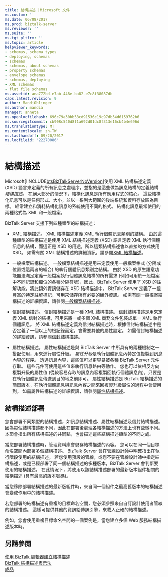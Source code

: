 ```yaml
---
title: 結構描述 |Microsoft 文件
ms.custom: ''
ms.date: 06/08/2017
ms.prod: biztalk-server
ms.reviewer: ''
ms.suite: ''
ms.tgt_pltfrm: ''
ms.topic: article
helpviewer_keywords:
- schemas, schema types
- deploying, schemas
- schemas
- schemas, about schemas
- property schemas
- envelope schemas
- schemas, deploying
- XML schemas
- flat file schemas
ms.assetid: aea772bd-e7ab-448e-ba82-e7c8f38087db
caps.latest.revision: 9
author: MandiOhlinger
ms.author: mandia
manager: anneta
ms.openlocfilehash: 696c79a30bb58cd91536c19c97db54d6159762b6
ms.sourcegitcommit: cb908c540d8f1a692d01dc8f313e16cb4b4e696d
ms.translationtype: MT
ms.contentlocale: zh-TW
ms.lasthandoff: 09/20/2017
ms.locfileid: "22270086"
---
```

# <a name="schemas"></a>結構描述
Microsoft[!INCLUDE[btsBizTalkServerNoVersion](../includes/btsbiztalkservernoversion-md.md)]使用 XML 結構描述定義 (XSD) 語言來定義的所有訊息之處理序，並指的是這些做為訊息結構的定義結構*結構描述*。 在絕大部分的情況下，結構化訊息是所有應用程式的核心。 這些結構化訊息可以是任何形式、大小，並以一系列大範圍的後端系統和資料存放區為目標。 經常建立和消耗結構化訊息的系統使用不同的格式。 結構化訊息最常使用的兩種格式為 XML 和一般檔案。  
  
 BizTalk Server 支援下列四種類型的結構描述：  
  
-   XML 結構描述。 XML 結構描述定義 XML 執行個體訊息類別的結構。 由於這種類型的結構描述是使用 XML 結構描述定義 (XSD) 語言定義 XML 執行個體訊息的結構，而這正是 XSD 的用途，所以這類結構描述會以直接的方式使用 XSD。 如需有關 XML 結構描述的詳細資訊，請參閱[XML 結構描述](../core/xml-schemas.md)。  
  
-   一般檔案結構描述。 一般檔案結構描述是用來定義使用一般檔案格式 (分隔或位置或這兩者的組合) 的執行個體訊息類別之結構。 由於 XSD 的原生語意功能無法滿足定義一般檔案執行個體訊息結構的所有需求 (例如可用於一般檔案中不同記錄和欄位的各種分隔符號)，因此，BizTalk Server 使用了 XSD 的註解功能，將此額外資訊儲存在 XSD 結構描述中。 BizTalk Server 定義了一組豐富的特定註解標記，可用來儲存所有必要的額外資訊。 如需有關一般檔案結構描述的詳細資訊，請參閱[一般檔案結構描述](../core/flat-file-schemas.md)。  
  
-   信封結構描述。 信封結構描述是一種 XML 結構描述。 信封結構描述是用來定義 XML 信封的結構，可用來將一或多個 XML 商務文件包裝成單一 XML 執行個體訊息。 將 XML 結構描述定義為信封結構描述時，根據信封結構描述中是否定義了一個以上的根記錄而定，會需要其他的屬性設定。 如需信封結構描述的詳細資訊，請參閱[信封結構描述](../core/envelope-schemas.md)。  
  
-   屬性結構描述。 屬性結構描述是與 BizTalk Server 中所具有的兩種機制之一搭配使用，用來進行屬性升級。 *屬性升級*是執行個體訊息內特定值複製到訊息內容的程序。 透過訊息內容，這些值可以更容易被各種 BizTalk Server 元件存取。 這些元件可使用這些值來執行訊息路由等動作。 您也可以依相反方向複製升級的屬性值 (從較容易存取的訊息內容複製回執行個體訊息內)，只要是在執行個體訊息傳送到目的地之前即可。 屬性結構描述是 BizTalk 結構描述的簡單版本，在執行個體訊息與訊息內容之間來回複製升級屬性的過程中會使用到。 如需屬性結構描述的詳細資訊，請參閱[屬性結構描述](../core/property-schemas.md)。  
  
## <a name="schema-deployment"></a>結構描述部署  
 您會部署不同類型的結構描述，如訊息結構描述、屬性結構描述及信封結構描述。 因為每個結構描述都不同，因此在部署後處理各結構描述的方法上也有些微不同。 本節會指出所有結構描述的共同點，也會描述這些結構描述類型的不同之處。  
  
 當您部署結構描述時，管理資料庫會儲存結構描述的內容。 您可以在同一個目標命名空間內部署多個結構描述。 BizTalk Server 會在管線設計師中明確指出在執行階段使用的結構描述。 若您使用預設的管線，或您不要在管線設計師中指定結構描述，或是已經部署了同一個結構描述的多種版本，BizTalk Server 會判斷要使用的結構描述。 在此情況下，將使用以該結構描述部署的最新版本組件相關的結構描述 (具有最高的版本號碼)。  
  
 當您移除部署結構描述的最新版組件時，來自同一個組件之最高舊版本的結構描述會變成作用中的結構描述。  
  
 若您部署的結構描述有重複的目標命名空間，您必須參照來自自訂設計使用者管線的結構描述。 這樣可提供其他的資訊給傳訊引擎，來載入正確的結構描述。  
  
 例如，您會使用重複目標命名空間的一個案例是，當您建立多個 Web 服務結構描述版本時。  
  
## <a name="see-also"></a>另請參閱  
 [使用 BizTalk 編輯器建立結構描述](../core/creating-schemas-using-biztalk-editor.md)   
 [BizTalk 結構描述表示法](../core/biztalk-representation-of-schemas.md)   
 [成品](../core/artifacts.md)
